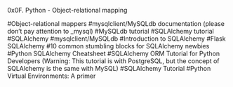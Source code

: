 0x0F. Python - Object-relational mapping

#Object-relational mappers
#mysqlclient/MySQLdb documentation (please don’t pay attention to _mysql)
#MySQLdb tutorial
#SQLAlchemy tutorial
#SQLAlchemy
#mysqlclient/MySQLdb
#Introduction to SQLAlchemy
#Flask SQLAlchemy
#10 common stumbling blocks for SQLAlchemy newbies
#Python SQLAlchemy Cheatsheet
#SQLAlchemy ORM Tutorial for Python Developers (Warning: This tutorial is with PostgreSQL, but the concept of SQLAlchemy is the same with MySQL)
#SQLAlchemy Tutorial
#Python Virtual Environments: A primer
